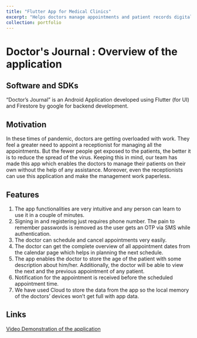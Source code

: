 ```yaml
---
title: "Flutter App for Medical Clinics"
excerpt: "Helps doctors manage appointments and patient records digitally.<br/><img src='/images/Doctor_journal_image.png'>"
collection: portfolio
---
```


# Doctor's Journal : Overview of the application
## Software and SDKs
“Doctor’s Journal” is an Android Application developed using Flutter (for UI) and Firestore by google for backend development.

## Motivation
In these times of pandemic, doctors are getting overloaded with work. They feel a greater need to appoint a receptionist for managing all the appointments. But the fewer people get exposed to the patients, the better it is to reduce the spread of the virus. Keeping this in mind, our team has made this app which enables the doctors to manage their patients on their own without the help of any assistance. Moreover, even the receptionists can use this application and make the management work paperless.  

## Features
1.	The app functionalities are very intuitive and any person can learn to use it in a couple of minutes.
2.	Signing in and registering just requires phone number. The pain to remember passwords is removed as the user gets an OTP via SMS while authentication.
3.	The doctor can schedule and cancel appointments very easily.
4.	The doctor can get the complete overview of all appointment dates from the calendar page which helps in planning the next schedule.
5.	The app enables the doctor to store the age of the patient with some description about him/her. Additionally, the doctor will be able to view the next and the previous appointment of any patient.
6.	Notification for the appointment is received before the scheduled appointment time.
7.	We have used Cloud to store the data from the app so the local memory of the doctors’ devices won’t get full with app data.

## Links
[Video Demonstration of the application](https://www.linkedin.com/posts/rajas-chitale-rcv_flutterdev-androiddevelopment-firestore-ugcPost-6833339124699693056-Ry3C?utm_source=share&utm_medium=member_desktop&rcm=ACoAAC1nKs0BEul_KzFJcgflyPVZz7prURhxUSE)

<!-- [Download APK](https://drive.google.com/file/d/1ItG9EQvceq0oOqI-VSq29UfzFMb-DLw0/view?usp=drivesdk) -->
